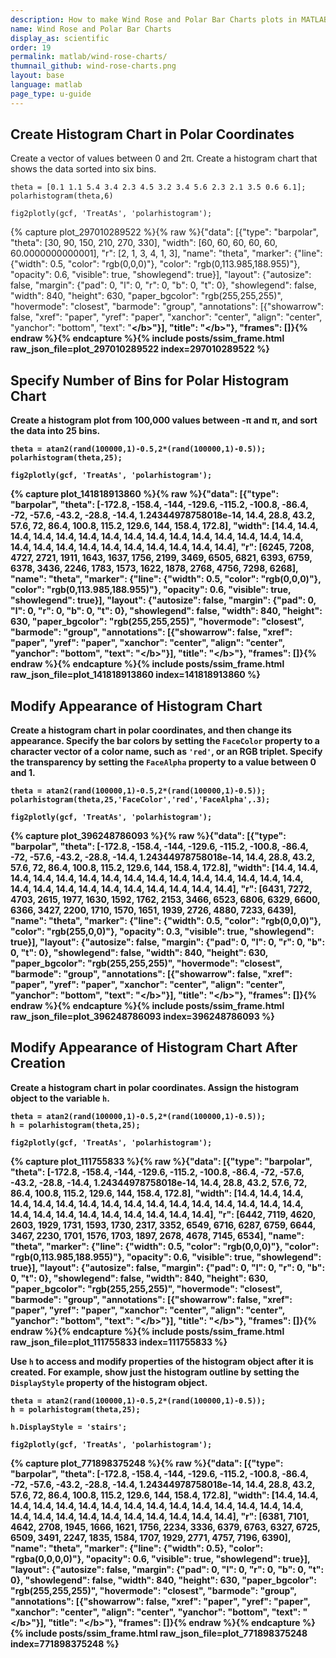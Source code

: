 ```yaml
---
description: How to make Wind Rose and Polar Bar Charts plots in MATLAB<sup>&reg;</sup> with Plotly.
name: Wind Rose and Polar Bar Charts
display_as: scientific
order: 19
permalink: matlab/wind-rose-charts/
thumnail_github: wind-rose-charts.png
layout: base
language: matlab
page_type: u-guide
---
```


## Create Histogram Chart in Polar Coordinates

Create a vector of values between 0 and 2π. Create a histogram chart that shows the data sorted into six bins.

```{matlab}
theta = [0.1 1.1 5.4 3.4 2.3 4.5 3.2 3.4 5.6 2.3 2.1 3.5 0.6 6.1];
polarhistogram(theta,6)

fig2plotly(gcf, 'TreatAs', 'polarhistogram');
```
{% capture plot_297010289522 %}{% raw %}{"data": [{"type": "barpolar", "theta": [30, 90, 150, 210, 270, 330], "width": [60, 60, 60, 60, 60, 60.0000000000001], "r": [2, 1, 3, 4, 1, 3], "name": "theta", "marker": {"line": {"width": 0.5, "color": "rgb(0,0,0)"}, "color": "rgb(0,113.985,188.955)"}, "opacity": 0.6, "visible": true, "showlegend": true}], "layout": {"autosize": false, "margin": {"pad": 0, "l": 0, "r": 0, "b": 0, "t": 0}, "showlegend": false, "width": 840, "height": 630, "paper_bgcolor": "rgb(255,255,255)", "hovermode": "closest", "barmode": "group", "annotations": [{"showarrow": false, "xref": "paper", "yref": "paper", "xanchor": "center", "align": "center", "yanchor": "bottom", "text": "<b><\/b>"}], "title": "<b><\/b>"}, "frames": []}{% endraw %}{% endcapture %}{% include posts/ssim_frame.html raw_json_file=plot_297010289522 index=297010289522 %}



<!--------------------- EXAMPLE BREAK ------------------------->

## Specify Number of Bins for Polar Histogram Chart

Create a histogram plot from 100,000 values between -π and π, and sort the data into 25 bins.

```{matlab}
theta = atan2(rand(100000,1)-0.5,2*(rand(100000,1)-0.5));
polarhistogram(theta,25);

fig2plotly(gcf, 'TreatAs', 'polarhistogram');
```
{% capture plot_141818913860 %}{% raw %}{"data": [{"type": "barpolar", "theta": [-172.8, -158.4, -144, -129.6, -115.2, -100.8, -86.4, -72, -57.6, -43.2, -28.8, -14.4, 1.24344978758018e-14, 14.4, 28.8, 43.2, 57.6, 72, 86.4, 100.8, 115.2, 129.6, 144, 158.4, 172.8], "width": [14.4, 14.4, 14.4, 14.4, 14.4, 14.4, 14.4, 14.4, 14.4, 14.4, 14.4, 14.4, 14.4, 14.4, 14.4, 14.4, 14.4, 14.4, 14.4, 14.4, 14.4, 14.4, 14.4, 14.4, 14.4], "r": [6245, 7208, 4727, 2721, 1911, 1643, 1637, 1756, 2199, 3469, 6505, 6821, 6393, 6759, 6378, 3436, 2246, 1783, 1573, 1622, 1878, 2768, 4756, 7298, 6268], "name": "theta", "marker": {"line": {"width": 0.5, "color": "rgb(0,0,0)"}, "color": "rgb(0,113.985,188.955)"}, "opacity": 0.6, "visible": true, "showlegend": true}], "layout": {"autosize": false, "margin": {"pad": 0, "l": 0, "r": 0, "b": 0, "t": 0}, "showlegend": false, "width": 840, "height": 630, "paper_bgcolor": "rgb(255,255,255)", "hovermode": "closest", "barmode": "group", "annotations": [{"showarrow": false, "xref": "paper", "yref": "paper", "xanchor": "center", "align": "center", "yanchor": "bottom", "text": "<b><\/b>"}], "title": "<b><\/b>"}, "frames": []}{% endraw %}{% endcapture %}{% include posts/ssim_frame.html raw_json_file=plot_141818913860 index=141818913860 %}


<!--------------------- EXAMPLE BREAK ------------------------->

## Modify Appearance of Histogram Chart

Create a histogram chart in polar coordinates, and then change its appearance. Specify the bar colors by setting the `FaceColor` property to a character vector of a color name, such as `'red'`, or an RGB triplet. Specify the transparency by setting the `FaceAlpha` property to a value between 0 and 1.

```{matlab}
theta = atan2(rand(100000,1)-0.5,2*(rand(100000,1)-0.5));
polarhistogram(theta,25,'FaceColor','red','FaceAlpha',.3);

fig2plotly(gcf, 'TreatAs', 'polarhistogram');
```
{% capture plot_396248786093 %}{% raw %}{"data": [{"type": "barpolar", "theta": [-172.8, -158.4, -144, -129.6, -115.2, -100.8, -86.4, -72, -57.6, -43.2, -28.8, -14.4, 1.24344978758018e-14, 14.4, 28.8, 43.2, 57.6, 72, 86.4, 100.8, 115.2, 129.6, 144, 158.4, 172.8], "width": [14.4, 14.4, 14.4, 14.4, 14.4, 14.4, 14.4, 14.4, 14.4, 14.4, 14.4, 14.4, 14.4, 14.4, 14.4, 14.4, 14.4, 14.4, 14.4, 14.4, 14.4, 14.4, 14.4, 14.4, 14.4], "r": [6431, 7272, 4703, 2615, 1977, 1630, 1592, 1762, 2153, 3466, 6523, 6806, 6329, 6600, 6366, 3427, 2200, 1710, 1570, 1651, 1939, 2726, 4880, 7233, 6439], "name": "theta", "marker": {"line": {"width": 0.5, "color": "rgb(0,0,0)"}, "color": "rgb(255,0,0)"}, "opacity": 0.3, "visible": true, "showlegend": true}], "layout": {"autosize": false, "margin": {"pad": 0, "l": 0, "r": 0, "b": 0, "t": 0}, "showlegend": false, "width": 840, "height": 630, "paper_bgcolor": "rgb(255,255,255)", "hovermode": "closest", "barmode": "group", "annotations": [{"showarrow": false, "xref": "paper", "yref": "paper", "xanchor": "center", "align": "center", "yanchor": "bottom", "text": "<b><\/b>"}], "title": "<b><\/b>"}, "frames": []}{% endraw %}{% endcapture %}{% include posts/ssim_frame.html raw_json_file=plot_396248786093 index=396248786093 %}


<!--------------------- EXAMPLE  BREAK ------------------------->

## Modify Appearance of Histogram Chart After Creation

Create a histogram chart in polar coordinates. Assign the histogram object to the variable `h`.

```{matlab}
theta = atan2(rand(100000,1)-0.5,2*(rand(100000,1)-0.5));
h = polarhistogram(theta,25);

fig2plotly(gcf, 'TreatAs', 'polarhistogram');
```
{% capture plot_111755833 %}{% raw %}{"data": [{"type": "barpolar", "theta": [-172.8, -158.4, -144, -129.6, -115.2, -100.8, -86.4, -72, -57.6, -43.2, -28.8, -14.4, 1.24344978758018e-14, 14.4, 28.8, 43.2, 57.6, 72, 86.4, 100.8, 115.2, 129.6, 144, 158.4, 172.8], "width": [14.4, 14.4, 14.4, 14.4, 14.4, 14.4, 14.4, 14.4, 14.4, 14.4, 14.4, 14.4, 14.4, 14.4, 14.4, 14.4, 14.4, 14.4, 14.4, 14.4, 14.4, 14.4, 14.4, 14.4, 14.4], "r": [6442, 7119, 4620, 2603, 1929, 1731, 1593, 1730, 2317, 3352, 6549, 6716, 6287, 6759, 6644, 3467, 2230, 1701, 1576, 1703, 1897, 2678, 4678, 7145, 6534], "name": "theta", "marker": {"line": {"width": 0.5, "color": "rgb(0,0,0)"}, "color": "rgb(0,113.985,188.955)"}, "opacity": 0.6, "visible": true, "showlegend": true}], "layout": {"autosize": false, "margin": {"pad": 0, "l": 0, "r": 0, "b": 0, "t": 0}, "showlegend": false, "width": 840, "height": 630, "paper_bgcolor": "rgb(255,255,255)", "hovermode": "closest", "barmode": "group", "annotations": [{"showarrow": false, "xref": "paper", "yref": "paper", "xanchor": "center", "align": "center", "yanchor": "bottom", "text": "<b><\/b>"}], "title": "<b><\/b>"}, "frames": []}{% endraw %}{% endcapture %}{% include posts/ssim_frame.html raw_json_file=plot_111755833 index=111755833 %}



Use `h` to access and modify properties of the histogram object after it is created. For example, show just the histogram outline by setting the `DisplayStyle` property of the histogram object.

```{matlab}
theta = atan2(rand(100000,1)-0.5,2*(rand(100000,1)-0.5));
h = polarhistogram(theta,25);

h.DisplayStyle = 'stairs';

fig2plotly(gcf, 'TreatAs', 'polarhistogram');
```
{% capture plot_771898375248 %}{% raw %}{"data": [{"type": "barpolar", "theta": [-172.8, -158.4, -144, -129.6, -115.2, -100.8, -86.4, -72, -57.6, -43.2, -28.8, -14.4, 1.24344978758018e-14, 14.4, 28.8, 43.2, 57.6, 72, 86.4, 100.8, 115.2, 129.6, 144, 158.4, 172.8], "width": [14.4, 14.4, 14.4, 14.4, 14.4, 14.4, 14.4, 14.4, 14.4, 14.4, 14.4, 14.4, 14.4, 14.4, 14.4, 14.4, 14.4, 14.4, 14.4, 14.4, 14.4, 14.4, 14.4, 14.4, 14.4], "r": [6381, 7101, 4642, 2708, 1945, 1666, 1621, 1756, 2234, 3336, 6379, 6763, 6327, 6725, 6509, 3491, 2247, 1835, 1584, 1707, 1929, 2771, 4757, 7196, 6390], "name": "theta", "marker": {"line": {"width": 0.5}, "color": "rgba(0,0,0,0)"}, "opacity": 0.6, "visible": true, "showlegend": true}], "layout": {"autosize": false, "margin": {"pad": 0, "l": 0, "r": 0, "b": 0, "t": 0}, "showlegend": false, "width": 840, "height": 630, "paper_bgcolor": "rgb(255,255,255)", "hovermode": "closest", "barmode": "group", "annotations": [{"showarrow": false, "xref": "paper", "yref": "paper", "xanchor": "center", "align": "center", "yanchor": "bottom", "text": "<b><\/b>"}], "title": "<b><\/b>"}, "frames": []}{% endraw %}{% endcapture %}{% include posts/ssim_frame.html raw_json_file=plot_771898375248 index=771898375248 %}



<!--------------------- EXAMPLE BREAK ------------------------->


